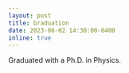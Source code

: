 ```yaml
---
layout: post
title: Graduation
date: 2023-06-02 14:30:00-0400
inline: true
---
```


Graduated with a Ph.D. in Physics.
